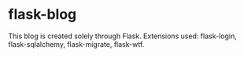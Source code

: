 # flask-blog
This blog is created solely through Flask. Extensions used: flask-login, flask-sqlalchemy, flask-migrate, flask-wtf.
